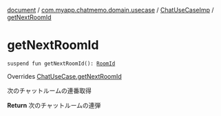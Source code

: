 [document](../../index.md) / [com.myapp.chatmemo.domain.usecase](../index.md) / [ChatUseCaseImp](index.md) / [getNextRoomId](./get-next-room-id.md)

# getNextRoomId

`suspend fun getNextRoomId(): `[`RoomId`](../../com.myapp.chatmemo.domain.model.value/-room-id/index.md)

Overrides [ChatUseCase.getNextRoomId](../-chat-use-case/get-next-room-id.md)

次のチャットルームの連番取得

**Return**
次のチャットルームの連弾

